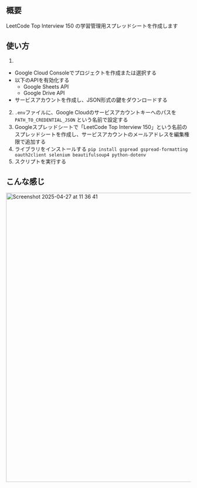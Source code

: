 ## 概要
LeetCode Top Interview 150 の学習管理用スプレッドシートを作成します

## 使い方
1.
- Google Cloud Consoleでプロジェクトを作成または選択する
- 以下のAPIを有効化する
  - Google Sheets API
  - Google Drive API
- サービスアカウントを作成し、JSON形式の鍵をダウンロードする
2. `.env`ファイルに、Google Cloudのサービスアカウントキーへのパスを `PATH_TO_CREDENTIAL_JSON` という名前で設定する
3. Googleスプレッドシートで「LeetCode Top Interview 150」という名前のスプレッドシートを作成し、サービスアカウントのメールアドレスを編集権限で追加する
4. ライブラリをインストールする
`pip install gspread gspread-formatting oauth2client selenium beautifulsoup4 python-dotenv`
5. スクリプトを実行する

## こんな感じ
<img width="789" alt="Screenshot 2025-04-27 at 11 36 41" src="https://github.com/user-attachments/assets/f0f5fee8-a01e-4282-8b09-d83797ccecbd" />
